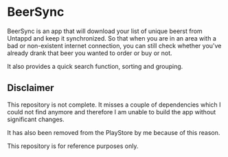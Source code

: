 # BeerSync

BeerSync is an app that will download your list of unique beerst from Untappd and keep it synchronized. So that when you are in an area with a bad or non-existent internet connection, you can still check whether you've already drank that beer you wanted to order or buy or not.

It also provides a quick search function, sorting and grouping.

## Disclaimer
This repository is not complete. It misses a couple of dependencies which I could not find anymore and therefore I am unable to build the app without significant changes.

It has also been removed from the PlayStore by me because of this reason.

This repository is for reference purposes only.

